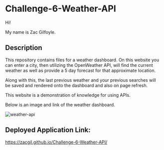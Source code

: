 # Challenge-6-Weather-API
Hi!

My name is Zac Gilfoyle.

## Description
This repository contains files for a weather dashboard. On this website you can enter a city, then utilizing the OpenWeather API, will find the current weather as well as provide a 5 day forecast for that approximate location.

Along with this, the last previous weather and your previous searches will be saved and rendered onto the dashboard and also on page refresh.

This website is a demonstration of knowledge for using APIs.

Below is an image and link of the weather dashboard.

![weather-api](https://github.com/ZACGIL/Challenge-6-Weather-API/assets/30303489/17b274ee-a6b4-4ef9-9bb3-74edbac35863)

## Deployed Application Link:
https://zacgil.github.io/Challenge-6-Weather-API/
